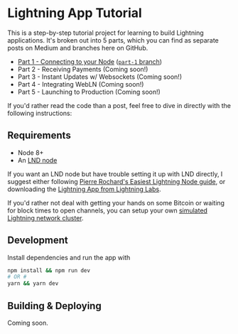 # Lightning App Tutorial

This is a step-by-step tutorial project for learning to build Lightning applications. It's broken out into 5 parts, which you can find as separate posts on Medium and branches here on GitHub.

* [Part 1 - Connecting to your Node](https://medium.com/p/4a13c82f3f78) ([`part-1` branch](https://github.com/wbobeirne/lightning-app-tutorial/tree/part-1))
* Part 2 - Receiving Payments (Coming soon!)
* Part 3 - Instant Updates w/ Websockets (Coming soon!)
* Part 4 - Integrating WebLN (Coming soon!)
* Part 5 - Launching to Production (Coming soon!)

If you'd rather read the code than a post, feel free to dive in directly with the following instructions:

## Requirements

* Node 8+
* An [LND node](https://github.com/lightningnetwork/lnd)

If you want an LND node but have trouble setting it up with LND directly, I suggest either following [Pierre Rochard's Easiest Lightning Node guide](https://medium.com/lightning-power-users/windows-macos-lightning-network-284bd5034340), or downloading the [Lightning App from Lightning Labs](https://github.com/lightninglabs/lightning-app).

If you'd rather not deal with getting your hands on some Bitcoin or waiting for block times to open channels, you can setup your own [simulated Lightning network cluster](https://dev.lightning.community/tutorial/01-lncli/).

## Development

Install dependencies and run the app with
```sh
npm install && npm run dev
# OR #
yarn && yarn dev
```

## Building & Deploying

Coming soon.